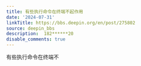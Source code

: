 ```yaml
---
title: 有些执行命令在终端不起作用
date: '2024-07-31'
linkTitle: https://bbs.deepin.org/en/post/275802
source: deepin_bbs
description:  182******20 
disable_comments: true
---
```

有些执行命令在终端不
